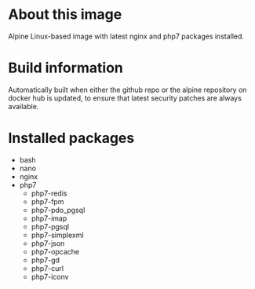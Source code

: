 # About this image

Alpine Linux-based image with latest nginx and php7 packages installed.

# Build information

Automatically built when either the github repo or the alpine repository on docker hub is updated, to ensure that latest security patches are always available.

# Installed packages

  * bash
  * nano
  * nginx
  * php7
    * php7-redis
    * php7-fpm
    * php7-pdo_pgsql
    * php7-imap
    * php7-pgsql
    * php7-simplexml
    * php7-json
    * php7-opcache
    * php7-gd
    * php7-curl
    * php7-iconv
